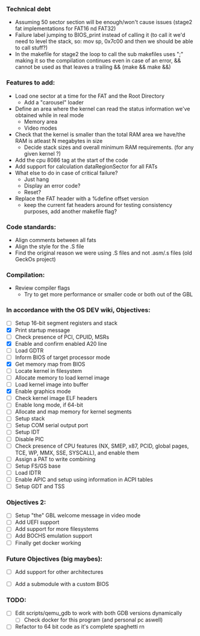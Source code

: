 ### Technical debt
- Assuming 50 sector section will be enough/won't cause issues (stage2 fat implementations for FAT16 nd FAT32)
- Failure label jumping to BIOS_print instead of calling it (to call it we'd need to level the stack, so: mov sp, 0x7c00 and then we should be able to call stuff?)
- In the makefile for stage2 the loop to call the sub makefiles uses ";" making it so the compilation continues even in case of an error, && cannot be used as that leaves a trailing && (make && make &&)


### Features to add:
- Load one sector at a time for the FAT and the Root Directory
    - Add a "carousel" loader
- Define an area where the kernel can read the status information we've obtained while in real mode
    - Memory area
    - Video modes
- Check that the kernel is smaller than the total RAM area we have/the RAM is atleast N megabytes in size
    - Decide stack sizes and overall minimum RAM requirements. (for any given kernel ?)
- Add the cpu 8086 tag at the start of the code
- Add support for calculation dataRegionSector for all FATs
- What else to do in case of critical failure?
    - Just hang
    - Display an error code?
    - Reset?
- Replace the FAT header with a %define offset version
    - keep the current fat headers around for testing consistency purposes, add another makefile flag?

### Code standards:
- Align comments between all fats
- Align the style for the .S file
- Find the original reason we were using .S files and not .asm/.s files (old GeckOs project)

### Compilation:
- Review compiler flags
    - Try to get more performance or smaller code or both out of the GBL

### In accordance with the OS DEV wiki, Objectives:
 - [ ] Setup 16-bit segment registers and stack
 - [X] Print startup message
 - [ ] Check presence of PCI, CPUID, MSRs
 - [X] Enable and confirm enabled A20 line
 - [ ] Load GDTR
 - [ ] Inform BIOS of target processor mode
 - [X] Get memory map from BIOS
 - [ ] Locate kernel in filesystem
 - [ ] Allocate memory to load kernel image
 - [ ] Load kernel image into buffer
 - [X] Enable graphics mode
 - [ ] Check kernel image ELF headers
 - [ ] Enable long mode, if 64-bit
 - [ ] Allocate and map memory for kernel segments
 - [ ] Setup stack
 - [ ] Setup COM serial output port
 - [ ] Setup IDT
 - [ ] Disable PIC
 - [ ] Check presence of CPU features (NX, SMEP, x87, PCID, global pages, TCE, WP, MMX, SSE, SYSCALL), and enable them
 - [ ] Assign a PAT to write combining
 - [ ] Setup FS/GS base
 - [ ] Load IDTR
 - [ ] Enable APIC and setup using information in ACPI tables
 - [ ] Setup GDT and TSS

### Objectives 2:
 - [ ] Setup "the" GBL welcome message in video mode
 - [ ] Add UEFI support
 - [ ] Add support for more filesystems
 - [ ] Add BOCHS emulation support
 - [ ] Finally get docker working

### Future Objectives (big maybes):
 - [ ] Add support for other architectures
 - [ ] Add a submodule with a custom BIOS


### TODO:
 - [ ] Edit scripts/qemu_gdb to work with both GDB versions dynamically
    - [ ] Check docker for this program (and personal pc aswell)
 - [ ] Refactor to 64 bit code as it's complete spaghetti rn
